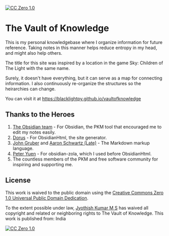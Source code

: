 [![CC Zero 1.0][cc-zero-shield]][cc-zero]

# The Vault of Knowledge

This is my personal knowledgebase where I organize information for future reference. Taking notes in this manner helps reduce entropy in my head, and might also help others.

The title for this site was inspired by a location in the game Sky: Children of The Light with the same name.

Surely, it doesn't have everything, but it can serve as a map for connecting information. I also continuously re-organize the structures so the heirarchies can change.

You can visit it at https://blacklightpy.github.io/vaultofknowledge
## Thanks to the Heroes

1. [The Obsidian team](https://obsidian.md/about) - For Obsidian, the PKM tool that encouraged me to edit my notes easily.
2. [Dorus](https://github.com/dwrolvink) - For ObsidianHtml, the site generator.
3. [John Gruber](https://en.wikipedia.org/wiki/John_Gruber) and [Aaron Schwartz (Late)](https://en.wikipedia.org/wiki/Aaron_Swartz) - The Markdown markup language.
4. [Peter Yuen](https://github.com/ppeetteerrs) - For obsidian-zola, which I used before ObsidianHtml.
5. The countless members of the PKM and free software community for inspiring and supporting me.

## License

This work is waived to the public domain using the [Creative Commons Zero 1.0 Universal Public Domain Dedication][cc-zero].

To the extent possible under law, [Jyothish Kumar M S](https://ohai.social/@ssunboyy) has waived all copyright and related or neighboring rights to The Vault of Knowledge. This work is published from: India

[![CC Zero 1.0][cc-zero-image]][cc-zero]

[cc-zero]: http://creativecommons.org/publicdomain/zero/1.0/
[cc-zero-image]: https://licensebuttons.net/p/zero/1.0/88x31.png
[cc-zero-shield]: https://img.shields.io/badge/License-CC0%201.0%20Universal%20Public%20Domain%20Dedication-green
